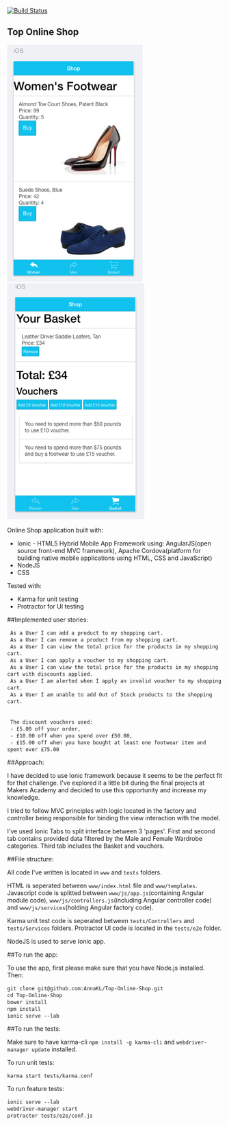 [![Build Status](https://travis-ci.org/AnnaKL/Top-Online-Shop.svg?branch=master)](https://travis-ci.org/AnnaKL/Top-Online-Shop)

## Top Online Shop 

![Picture 1](www/img/screenshot1.png)  ![Picture 2](www/img/screenshot2.png) 

Online Shop application built with:
* Ionic - HTML5 Hybrid Mobile App Framework using:
 AngularJS(open source front-end MVC framework),
 Apache Cordova(platform for building native mobile applications using HTML, CSS
  and JavaScript)
* NodeJS
* CSS

Tested with:
* Karma for unit testing
* Protractor for UI testing 

##Implemented user stories:

```
 As a User I can add a product to my shopping cart.
 As a User I can remove a product from my shopping cart.
 As a User I can view the total price for the products in my shopping cart.
 As a User I can apply a voucher to my shopping cart.
 As a User I can view the total price for the products in my shopping cart with discounts applied.
 As a User I am alerted when I apply an invalid voucher to my shopping cart.
 As a User I am unable to add Out of Stock products to the shopping cart.


 The discount vouchers used:
 - £5.00 off your order,
 - £10.00 off when you spend over £50.00,
 - £15.00 off when you have bought at least one footwear item and spent over £75.00
```

##Approach:

I have decided to use Ionic framework because it seems to be the perfect fit for that challenge. I've explored it a little bit during the final projects at Makers Academy and decided to use this opportunity and increase my knowledge.

I tried to follow MVC principles with logic located in the factory and controller being responsible for binding the view interaction with the model.

I've used Ionic Tabs to split interface between 3 'pages'. First and second tab contains provided data filtered by the Male and Female Wardrobe categories. Third tab includes the Basket and vouchers.

##File structure:

All code I've written is located in ```www``` and ```tests``` folders. 

HTML is seperated between ```www/index.html``` file and ```www/templates```.
Javascript code is splitted between ```www/js/app.js```(containing Angular module code), ```www/js/controllers.js```(including Angular controller code) and ```www/js/services```(holding Angular factory code).

Karma unit test code is seperated between ```tests/Controllers``` and ```tests/Services``` folders.
Protractor UI code is located in the ```tests/e2e``` folder.

NodeJS is used to serve Ionic app.

##To run the app:

To use the app, first please make sure that you have Node.js installed. Then:
```
git clone git@github.com:AnnaKL/Top-Online-Shop.git
cd Top-Online-Shop
bower install
npm install
ionic serve --lab
```

##To run the tests:

Make sure to have karma-cli ```npm install -g karma-cli``` and ```webdriver-manager update``` installed.

To run unit tests:
```
karma start tests/karma.conf
```

To run feature tests:
```
ionic serve --lab
webdriver-manager start
protractor tests/e2e/conf.js
```

